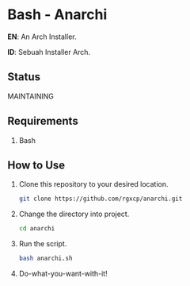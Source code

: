 # Bash - Anarchi

**EN**: An Arch Installer.

**ID**: Sebuah Installer Arch.

## Status

MAINTAINING

## Requirements

1. Bash

## How to Use

1. Clone this repository to your desired location.
   ```bash
   git clone https://github.com/rgxcp/anarchi.git
   ```
2. Change the directory into project.
   ```bash
   cd anarchi
   ```
3. Run the script.
   ```bash
   bash anarchi.sh
   ```
4. Do-what-you-want-with-it!
